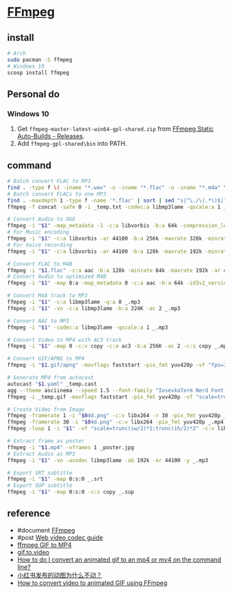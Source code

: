 # [FFmpeg](https://www.ffmpeg.org)

## install

```sh
# Arch
sudo pacman -S ffmpeg
# Windows 10
scoop install ffmpeg
```

## Personal do

### Windows 10

1. Get `ffmpeg-master-latest-win64-gpl-shared.zip` from [FFmpeg Static Auto-Builds - Releases](https://github.com/BtbN/FFmpeg-Builds/releases).
2. Add `ffmpeg-gpl-shared\bin` into PATH.

## command

```sh
# Batch convert FLAC to MP3
find . -type f \( -iname "*.wav" -o -iname "*.flac" -o -iname "*.m4a" \) -print0 | xargs -0 -I {} ffmpeg -i "{}" -c:a libmp3lame -ar 44100 -b:a 256k -maxrate 320k -minrate 128k -bufsize 320k "{}.mp3"
# Batch convert FLACs to one MP3
find . -maxdepth 1 -type f -name '*.flac' | sort | sed "s|^\./\(.*\)$|file '\1'|" > _temp.txt
ffmpeg -f concat -safe 0 -i _temp.txt -codec:a libmp3lame -qscale:a 1 _.mp3

# Convert Audio to OGG
ffmpeg -i "$1" -map_metadata -1 -c:a libvorbis -b:a 64k -compression_level 10 -vn _.ogg
# For Music encoding
ffmpeg -i "$1" -c:a libvorbis -ar 44100 -b:a 256k -maxrate 320k -minrate 128k -bufsize 320k _.ogg
# For Voice recording
ffmpeg -i "$1" -c:a libvorbis -ar 44100 -b:a 128k -maxrate 192k -minrate 64k -bufsize 192k _.ogg

# Convert FLAC to M4B
ffmpeg -i "$1.flac" -c:a aac -b:a 128k -minrate 64k -maxrate 192k -ar 44100 _.m4b
# Convert Audio to optimized M4B
ffmpeg -i "$1" -map 0:a -map_metadata 0 -c:a aac -b:a 64k -id3v2_version 3 -movflags +faststart _opti.m4b

# Convert M4A track to MP3
ffmpeg -i "$1" -c:a libmp3lame -q:a 8 _.mp3
ffmpeg -i "$1" -vn -c:a libmp3lame -b:a 224K -ac 2 _.mp3

# Convert AAC to MP3
ffmpeg -i "$1" -codec:a libmp3lame -qscale:a 1 _.mp3

# Convert Video to MP4 with AC3 track
ffmpeg -i "$1" -map 0 -c:v copy -c:a ac3 -b:a 256K -ac 2 -c:s copy _.mp4

# Convert GIF/APNG to MP4
ffmpeg -i "$1.gif/apng" -movflags faststart -pix_fmt yuv420p -vf "fps=30,scale=trunc(iw/2)*2:trunc(ih/2)*2" -c:v libx264 -crf 23 -preset veryslow _.mp4

# Generate MP4 from autocast
autocast "$1.yaml" _temp.cast
agg --theme asciinema --speed 1.5 --font-family "IosevkaTerm Nerd Font Mono" --font-size 14 --fps-cap 30 _temp.cast _temp.gif
ffmpeg -i _temp.gif -movflags faststart -pix_fmt yuv420p -vf "scale=trunc(iw/2)*2:trunc(ih/2)*2" _.mp4

# Create Video from Image
ffmpeg -framerate 1 -i "$04d.png" -c:v libx264 -r 30 -pix_fmt yuv420p _.mp4
ffmpeg -framerate 30 -i "$04d.png" -c:v libx264 -pix_fmt yuv420p _.mp4
ffmpeg -loop 1 -i "$1" -vf "scale=trunc(iw/2)*2:trunc(ih/2)*2" -c:v libx264 -t 1 -pix_fmt yuv420p _.mp4

# Extract frame as poster
ffmpeg -i "$1.mp4" -vframes 1 _poster.jpg
# Extract Audio as MP3
ffmpeg -i "$1" -vn -acodec libmp3lame -ab 192k -ar 44100 -y _.mp3

# Export SRT subtitle
ffmpeg -i "$1" -map 0:s:0 _.srt
# Export SUP subtitle
ffmpeg -i "$1" -map 0:s:0 -c:s copy _.sup
```

## reference

- #document [FFmpeg](https://ffmpeg.org/ffmpeg.html)
- #post [Web video codec guide](https://developer.mozilla.org/en-US/docs/Web/Media/Guides/Formats/Video_codecs)
- [ffmpeg GIF to MP4](https://gist.github.com/gvoze32/95f96992a443e73c4794c342a44e0811)
- [gif.to.video](https://github.com/kinglisky/gif.to.video/blob/master/doc.md)
- [How to do I convert an animated gif to an mp4 or mv4 on the command line?](https://unix.stackexchange.com/questions/40638/how-to-do-i-convert-an-animated-gif-to-an-mp4-or-mv4-on-the-command-line)
- [小红书发布的动图为什么不动？](https://www.bilibili.com/read/cv21625230/)
- [How to convert video to animated GIF using FFmpeg](https://shotstack.io/learn/convert-video-gif-ffmpeg/)
